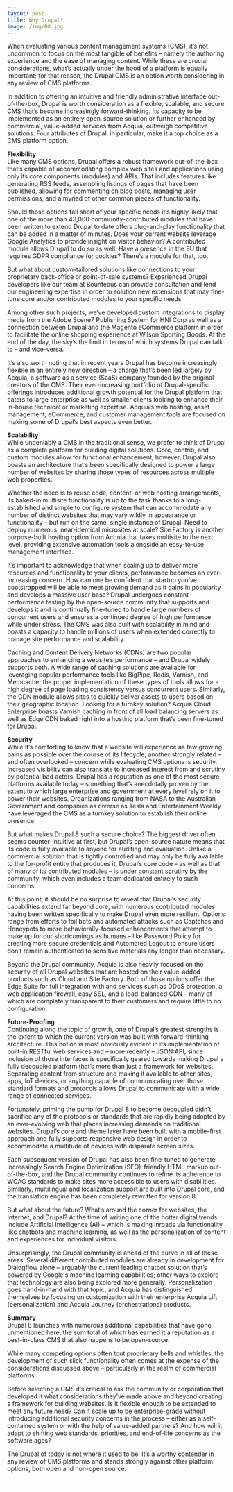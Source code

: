 ```yaml
---
layout: post
title: Why Drupal!
image: /img/D8.jpg
---
```




When evaluating various content management systems (CMS), it’s not uncommon to focus on the most tangible of benefits – namely the authoring experience and the ease of managing content. While these are crucial considerations, what’s actually under the hood of a platform is equally important; for that reason, the Drupal CMS is an option worth considering in any review of CMS platforms. 

In addition to offering an intuitive and friendly administrative interface out-of-the-box, Drupal is worth consideration as a flexible, scalable, and secure CMS that’s become increasingly forward-thinking. Its capacity to be implemented as an entirely open-source solution or further enhanced by commercial, value-added services from Acquia, outweigh competitive solutions. Four attributes of Drupal, in particular, make it a top choice as a CMS platform option.

**Flexibility**<br/>
Like many CMS options, Drupal offers a robust framework out-of-the-box that’s capable of accommodating complex web sites and applications using only its core components (modules) and APIs. That includes features like generating RSS feeds, assembling listings of pages that have been published, allowing for commenting on blog posts, managing user permissions, and a myriad of other common pieces of functionality. 

Should those options fall short of your specific needs it’s highly likely that one of the more than 43,000 community-contributed modules that have been written to extend Drupal to date offers plug-and-play functionality that can be added in a matter of minutes. Does your current website leverage Google Analytics to provide insight on visitor behavior? A contributed module allows Drupal to do so as well. Have a presence in the EU that requires GDPR compliance for cookies? There’s a module for that, too.
 
But what about custom-tailored solutions like connections to your proprietary back-office or point-of-sale systems? Experienced Drupal developers like our team at Bounteous can provide consultation and lend our engineering expertise in order to solution new extensions that may fine-tune core and/or contributed modules to your specific needs. 

Among other such projects, we’ve developed custom integrations to display media from the Adobe Scene7 Publishing System for HNI Corp as well as a connection between Drupal and the Magento eCommerce platform in order to facilitate the online shopping experience at Wilson Sporting Goods. At the end of the day, the sky’s the limit in terms of which systems Drupal can talk to – and vice-versa.
 
It’s also worth noting that in recent years Drupal has become increasingly flexible in an entirely new direction – a charge that’s been led largely by Acquia, a software as a service (SaaS) company founded by the original creators of the CMS. Their ever-increasing portfolio of Drupal-specific offerings introduces additional growth potential for the Drupal platform that caters to large enterprise as well as smaller clients looking to enhance their in-house technical or marketing expertise. Acquia’s web hosting, asset management, eCommerce, and customer management tools are focused on making some of Drupal’s best aspects even better. 

**Scalability**<br/>
While undeniably a CMS in the traditional sense, we prefer to think of Drupal as a complete platform for building digital solutions. Core, contrib, and custom modules allow for functional enhancement, however, Drupal also boasts an architecture that’s been specifically designed to power a large number of websites by sharing those types of resources across multiple web properties. 

Whether the need is to reuse code, content, or web hosting arrangements, its baked-in multisite functionality is up to the task thanks to a long-established and simple to configure system that can accommodate any number of distinct websites that may vary wildly in appearance or functionality – but run on the same, single instance of Drupal. Need to deploy numerous, near-identical microsites at scale? Site Factory is another purpose-built hosting option from Acquia that takes multisite to the next level, providing extensive automation tools alongside an easy-to-use management interface.
 
It’s important to acknowledge that when scaling up to deliver more resources and functionality to your clients, performance becomes an ever-increasing concern. How can one be confident that startup you’ve bootstrapped will be able to meet growing demand as it gains in popularity and develops a massive user base? Drupal undergoes constant performance testing by the open-source community that supports and develops it and is continually fine-tuned to handle large numbers of concurrent users and ensures a continued degree of high performance while under stress. The CMS was also built with scalability in mind and boasts a capacity to handle millions of users when extended correctly to manage site performance and scalability.
 
Caching and Content Delivery Networks (CDNs) are two popular approaches to enhancing a website’s performance – and Drupal widely supports both. A wide range of caching solutions are available for leveraging popular performance tools like BigPipe, Redis, Varnish, and Memcache; the proper implementation of these types of tools allows for a high degree of page loading consistency versus concurrent users. Similarly, the CDN module allows sites to quickly deliver assets to users based on their geographic location. Looking for a turnkey solution? Acquia Cloud Enterprise boasts Varnish caching in front of all load balancing servers as well as Edge CDN baked right into a hosting platform that’s been fine-tuned for Drupal.

**Security**<br/>
While it’s comforting to know that a website will experience as few growing pains as possible over the course of its lifecycle, another strongly related – and often overlooked – concern while evaluating CMS options is security. Increased visibility can also translate to increased interest from and scrutiny by potential bad actors. Drupal has a reputation as one of the most secure platforms available today – something that’s anecdotally proven by the extent to which large enterprise and government at every level rely on it to power their websites. Organizations ranging from NASA to the Australian Government and companies as diverse as Tesla and Entertainment Weekly have leveraged the CMS as a turnkey solution to establish their online presence.

But what makes Drupal 8 such a secure choice? The biggest driver often seems counter-intuitive at first, but Drupal’s open-source nature means that its code is fully available to anyone for auditing and evaluation. Unlike a commercial solution that is tightly controlled and may only be fully available to the for-profit entity that produces it, Drupal’s core code – as well as that of many of its contributed modules – is under constant scrutiny by the community, which even includes a team dedicated entirely to such concerns.

At this point, it should be no surprise to reveal that Drupal’s security capabilities extend far beyond core, with numerous contributed modules having been written specifically to make Drupal even more resilient. Options range from efforts to foil bots and automated attacks such as Captchas and Honeypots to more behaviorally-focused enhancements that attempt to make up for our shortcomings as humans – like Password Policy for creating more secure credentials and Automated Logout to ensure users don’t remain authenticated to sensitive materials any longer than necessary.

Beyond the Drupal community, Acquia is also heavily focused on the security of all Drupal websites that are hosted on their value-added products such as Cloud and Site Factory. Both of those options offer the Edge Suite for full integration with and services such as DDoS protection, a web application firewall, easy SSL, and a load-balanced CDN – many of which are completely transparent to their customers and require little to no configuration.

**Future-Proofing**<br/>
Continuing along the topic of growth, one of Drupal’s greatest strengths is the extent to which the current version was built with forward-thinking architecture. This notion is most obviously evident in its implementation of built-in RESTful web services and – more recently – JSON:API, since inclusion of those interfaces is specifically geared towards making Drupal a fully decoupled platform that’s more than just a framework for websites. Separating content from structure and making it available to other sites, apps, IoT devices, or anything capable of communicating over those standard formats and protocols allows Drupal to communicate with a wide range of connected services.
 
Fortunately, priming the pump for Drupal 8 to become decoupled didn’t sacrifice any of the protocols or standards that are rapidly being adopted by an ever-evolving web that places increasing demands on traditional websites. Drupal’s core and theme layer have been built with a mobile-first approach and fully supports responsive web design in order to accommodate a multitude of devices with disparate screen sizes. 

Each subsequent version of Drupal has also been fine-tuned to generate increasingly Search Engine Optimization (SEO)-friendly HTML markup out-of-the-box, and the Drupal community continues to refine its adherence to WCAG standards to make sites more accessible to users with disabilities. Similarly, multilingual and localization support are built into Drupal core, and the translation engine has been completely rewritten for version 8.
 
But what about the future? What’s around the corner for websites, the Internet, and Drupal? At the time of writing one of the hotter digital trends include Artificial Intelligence (AI) – which is making inroads via functionality like chatbots and machine learning, as well as the personalization of content and experiences for individual visitors. 

Unsurprisingly, the Drupal community is ahead of the curve in all of these areas. Several different contributed modules are already in development for Dialogflow alone – arguably the current leading chatbot solution that’s powered by Google's machine learning capabilities; other ways to explore that technology are also being explored more generally. Personalization goes hand-in-hand with that topic, and Acquia has distinguished themselves by focusing on customization with their enterprise Acquia Lift (personalization) and Acquia Journey (orchestrations) products.

**Summary**<br/>
Drupal 8 launches with numerous additional capabilities that have gone unmentioned here, the sum total of which has earned it a reputation as a best-in-class CMS that also happens to be open-source. 

While many competing options often tout proprietary bells and whistles, the development of such slick functionality often comes at the expense of the considerations discussed above – particularly in the realm of commercial platforms. 

Before selecting a CMS it’s critical to ask the community or corporation that developed it what considerations they’ve made above and beyond creating a framework for building websites. Is it flexible enough to be extended to meet any future need? Can it scale up to be enterprise-grade without introducing additional security concerns in the process – either as a self-contained system or with the help of value-added partners? And how will it adapt to shifting web standards, priorities, and end-of-life concerns as the software ages?

The Drupal of today is not where it used to be. It’s a worthy contender in any review of CMS platforms and stands strongly against other platform options, both open and non-open source.


























.

